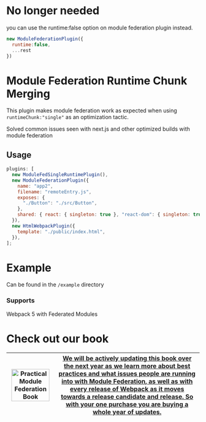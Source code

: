# No longer needed

you can use the runtime:false option on module federation plugin instead. 


```js
new ModuleFederationPlugin({
  runtime:false,
  ...rest
})
```

# Module Federation Runtime Chunk Merging

This plugin makes module federation work as expected when using
`runtimeChunk:"single"` as an optimization tactic.

Solved common issues seen with next.js and other optimized builds with module federation

## Usage

```js
plugins: [
  new ModuleFedSingleRuntimePlugin(),
  new ModuleFederationPlugin({
    name: "app2",
    filename: "remoteEntry.js",
    exposes: {
      "./Button": "./src/Button",
    },
    shared: { react: { singleton: true }, "react-dom": { singleton: true } },
  }),
  new HtmlWebpackPlugin({
    template: "./public/index.html",
  }),
];
```

# Example

Can be found in the `/example` directory

### Supports

Webpack 5 with Federated Modules

# Check out our book

| <a href="https://module-federation.myshopify.com/products/practical-module-federation" target="_blank"><img src="./docs/MFCover.png" alt='Practical Module Federation Book' width="95%"/></a> | <a href="https://module-federation.myshopify.com/products/practical-module-federation" target="_blank">We will be actively updating this book over the next year as we learn more about best practices and what issues people are running into with Module Federation, as well as with every release of Webpack as it moves towards a release candidate and release. So with your one purchase you are buying a whole year of updates.</a> |
| --------------------------------------------------------------------------------------------------------------------------------------------------------------------------------------------- | ------------------------------------------------------------------------------------------------------------------------------------------------------------------------------------------------------------------------------------------------------------------------------------------------------------------------------------------------------------------------------------------------------------------------------------------ |
